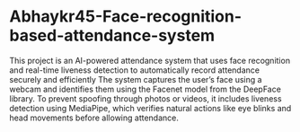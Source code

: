 # Abhaykr45-Face-recognition-based-attendance-system
This project is an AI-powered attendance system that uses face recognition and real-time liveness detection to automatically record attendance securely and efficiently
The system captures the user’s face using a webcam and identifies them using the Facenet model from the DeepFace library. To prevent spoofing through photos or videos, it includes liveness detection using MediaPipe, which verifies natural actions like eye blinks and head movements before allowing attendance.

